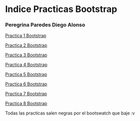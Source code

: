 <h1>Indice Practicas Bootstrap</h1>

<h3>Peregrina Paredes Diego Alonso</h3>

<a href="https://marucho.github.io/WEB/Practica1">Practica 1 Bootstrap</a>

<a href="https://marucho.github.io/WEB/Practica2">Practica 2 Bootstrap</a>

<a href="https://marucho.github.io/WEB/Practica3">Practica 3 Bootstrap</a>

<a href="https://marucho.github.io/WEB/Practica4">Practica 4 Bootstrap</a>

<a href="https://marucho.github.io/WEB/Practica5">Practica 5 Bootstrap</a>

<a href="https://marucho.github.io/WEB/Practica6">Practica 6 Bootstrap</a>

<a href="https://marucho.github.io/WEB/Practica7">Practica 7 Bootstrap</a>

<a href="https://marucho.github.io/WEB/Practica8">Practica 8 Bootstrap</a>


Todas las practicas salen negras por el bootswatch que baje :v
